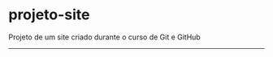 # projeto-site
 Projeto de um site criado durante o curso de Git e GitHub

 ---

 [meu githib]: https://www.mozilla.org